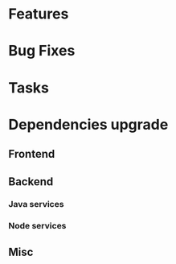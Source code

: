 
# Features


# Bug Fixes


# Tasks


# Dependencies upgrade


## Frontend
  
## Backend 

### Java services 


### Node services


## Misc 






